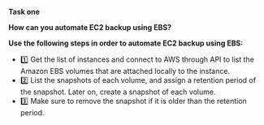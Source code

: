 **Task one**

**How can you automate EC2 backup using EBS?**

**Use the following steps in order to automate EC2 backup using EBS:**

- :one: Get the list of instances and connect to AWS through API to list the Amazon EBS volumes that are attached locally to the instance.
- :two: List the snapshots of each volume, and assign a retention period of the snapshot. Later on, create a snapshot of each volume.
- :three: Make sure to remove the snapshot if it is older than the retention period.
